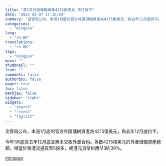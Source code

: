 ```yaml
---
title: "港1月外匯儲備資產4215億美元 按月持平"
date: "2025-02-07 17:10:54"
summary: "金管局公布，本港1月底的官方外匯儲備資產為4215億美元，與去年12月底持平。  今年1月底及去年..."
categories:
  - "mingpao"
lang:
  - "zh-HK"
translations:
  - "zh-HK"
tags:
  - "mingpao"
menu: ""
thumbnail: ""
lead: ""
comments: false
authorbox: false
pager: true
toc: false
mathjax: false
sidebar: "right"
widgets:
  - "search"
  - "recent"
  - "taglist"
---
```


金管局公布，本港1月底的官方外匯儲備資產為4215億美元，與去年12月底持平。


今年1月底及去年12月底並無未交收外滙合約。為數4215億美元的外滙儲備資產總額，相當於香港流通貨幣5倍多，或港元貨幣供應M3約39%。

[mingpao](https://finance.mingpao.com/fin/instantf/20250207/1738919102645/%e6%b8%af1%e6%9c%88%e5%a4%96%e5%8c%af%e5%84%b2%e5%82%99%e8%b3%87%e7%94%a24215%e5%84%84%e7%be%8e%e5%85%83-%e6%8c%89%e6%9c%88%e6%8c%81%e5%b9%b3)

